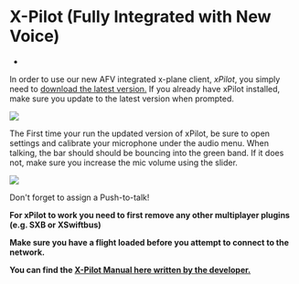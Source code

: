 # X-Pilot (Fully Integrated with New Voice)


- 

In order to use our new AFV integrated x-plane client, <i>xPilot</i>, you simply need to <a href="/downloads/xpilot">download the latest version.</a> If you already have xPilot installed, make sure you update to the latest version when prompted.

<span style="width:100%;display:flex;"><img src="https://i.imgur.com/5tMhDu3.png"></span>

The First time your run the updated version of xPilot, be sure to open settings and calibrate your microphone under the audio menu. When talking, the bar should should be bouncing into the green band. If it does not, make sure you increase the mic volume using the slider.

<span style="width:100%;display:flex;"><img src="https://i.imgur.com/d94V1v2.png"></span>

Don't forget to assign a Push-to-talk!

<b>For xPilot to work you need to first remove any other multiplayer plugins (e.g. SXB or XSwiftbus)
  
Make sure you have a flight loaded before you attempt to connect to the network.

You can find the <a href="https://afv-beta.vatsim.net/documents/xPilot_Quick_Start_Guide.pdf">X-Pilot Manual here written by the developer.</a>
